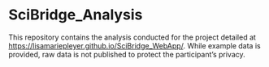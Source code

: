 # SciBridge_Analysis

This repository contains the analysis conducted for the project detailed at https://lisamariepleyer.github.io/SciBridge_WebApp/. While example data is provided, raw data is not published to protect the participant’s privacy.

